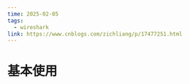 ```yaml
---
time: 2025-02-05
tags:
  - wireshark
link: https://www.cnblogs.com/zichliang/p/17477251.html
---
```

# 基本使用

